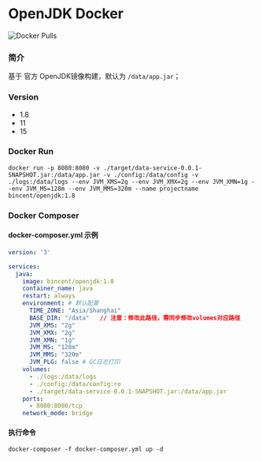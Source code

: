 # OpenJDK Docker
![Docker Pulls](https://img.shields.io/docker/pulls/bincent/openjdk.svg?maxAge=60480)

### 简介
基于 官方 OpenJDK镜像构建，默认为 `/data/app.jar`；

### Version
- 1.8
- 11
- 15

### Docker Run
```shell
docker run -p 8080:8080 -v ./target/data-service-0.0.1-SNAPSHOT.jar:/data/app.jar -v ./config:/data/config -v ./logs:/data/logs --env JVM_XMS=2g --env JVM_XMX=2g --env JVM_XMN=1g --env JVM_MS=128m --env JVM_MMS=320m --name projectname bincent/openjdk:1.8 
```

### Docker Composer
#### docker-composer.yml 示例
```yaml
version: '3'

services:
  java:
    image: bincent/openjdk:1.8
    container_name: java
    restart: always
    environment: # 默认配置
      TIME_ZONE: "Asia/Shanghai"
      BASE_DIR: "/data"   // 注意：修改此路径，需同步修改volumes对应路径
      JVM_XMS: "2g"
      JVM_XMX: "2g"
      JVM_XMN: "1g"
      JVM_MS: "128m"
      JVM_MMS: "320m"
      JVM_PLG: false # GC日志打印
    volumes:
      - ./logs:/data/logs
      - ./config:/data/config:ro
      - ./target/data-service-0.0.1-SNAPSHOT.jar:/data/app.jar
    ports:
      - 8080:8080/tcp
    network_mode: bridge
```

#### 执行命令

```shell
docker-composer -f docker-composer.yml up -d
```
